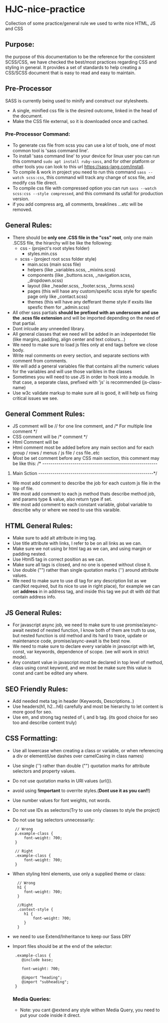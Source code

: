 # HJC-nice-practice
Collection of some practice/general rule we used to write nice HTML, JS and CSS

## Purpose:
the purpose of this documentation to be the reference for the consistent SCSS/CSS, we have checked the best/most practices regarding CSS and styling in general. It provides a set of standards to help creating a CSS/SCSS document that is easy to read and easy to maintain.
 
## Pre-Processor
 SASS is currently being used to minify and construct our stylesheets.
 - A single, minified css file is the desired outcome, linked in the head of the document.
 - Make the CSS file external, so it is downloaded once and cached.

### Pre-Processor Command:
 - To generate css file from scss you can use a lot of tools, one of most common tool is 'sass command line'.
 - To install 'sass command line' to your device for linux user you can run this command ``` sudo apt install ruby-sass ```, and for other platform or other tools you can look to this url https://sass-lang.com/install.
 - To compile & work in project you need to run this command ``` sass --watch scss:css ```, this command will track any change of scss file, and modify css file direct.
 - To compile css file with compressed option you can run ``` sass --watch scss:css --style compressed ```, and this command its usfall for production version.
 - if you add compress arg, all comments, breaklines ...etc will be removed.
 
## General Rules:
 - There should be **only one .CSS file in the "css" root**, only one main .SCSS file, the hirarchy will be like the following:
    * css - (project's root styles folder)
        * styles.min.css
    * scss - (project root scss folder style)
        * main.scss (main scss file)
        * helpers (like _variables.scss, _mixins.scss)
        * components (like _buttons.scss, _navigation.scss, _dropdown.scss)
        * layout (like _header.scss, _footer.scss, _forms.scss)
        * pages (this will hase any custom/spesfic scss style for spesfic page only like _contact.scss)
        * themes (this will have any defferant theme style if exsits like spesfic them for _admin.scss)
 - All other sass partials **should be prefixed with an underscore and use the .scss file extension** and will be imported depending on the need of that partial.
 - Dont inlcude any unneeded library.
 - All general classes that we need will be added in an indepentedet file (like margins, padding, align center and text colours...)
 - We need to make sure to load js files only at end tags before we close body.
 - Write real comments on every section, and separate sections with comment from comments.
 - We will add a general variables file that contains all the numeric values for the variables and will use those varibles in the classes
 - Sometimes you will need to use JS in order to hook into a module. In that case, a separate class, prefixed with 'js' is recommended (js-class-name)
 - Use w3c validate markup to make sure all is good, it will help us fixing critical issues we see.

## General Comment Rules:
 - JS comment will be // for one line comment, and /* For multiple line comment */
 - CSS comment will be /* comment */
 - Html Comment will be <!-- comment -->
 - Html comment most be added before any main section and for each group / rows / menus / js file / css file..etc
 - Most be set comment before any CSS main section, this comment may be like this: /* ---------------------------------------------------------
 1. Main Sction ---------------------------------------------------------*/
 - We most add comment to describe the job for each custom js file in the top of file.
 - We most add comment to each js method thats describe method job, and params type & value, also return type if set.
 - We most add comment to each constant variable, global variable to describe why or where we need to use this varaible.
 
## HTML General Rules:
 - Make sure to add alt attribute in img tag.
 - Use title attribute with links, I refer to be on all links as we can.
 - Make sure we not using br html tag as we can, and using margin or padding nested.
 - Use Html5 tag in correct position as we can.
 - Make sure all tags is closed, and no one is opened without close it.
 - Use double ("") rather than single quotation marks ('') around attribute values.
 - We need to make sure to use dl tag for any description list as we can(Not required, but its nice to use in right place), for example we can set **address** in in address tag, and inside this tag we put dt with dd that contain address info. 

## JS General Rules:
 - For javascript async job, we need to make sure to use promise/async-await nested of nested function, I know both of them are truth to use, but nested function is old method and its hard to trace, update or maintenance code, promise/async-await is the best now.
 - We need to make sure to declare every variable in javascript with let, const, var keywords, dependence of scope. (we will work in strict mode).
 - Any constant value in javascript most be declared in top level of method, class using const keyword, and we most be make sure this value is const and cant be edited any where.

## SEO Friendly Rules:
 - Add needed meta tag in header (Keywords, Descriptions..)
 - Use headers(h1, h2...h6) carefully and most be hierarchy to let content is more good for seo.
 - Use em, and strong tag nested of i, and b tag. (its good choice for seo too and describe content truly)
 
## CSS Formatting:
 - Use all lowercase when creating a class or variable, or when referencing a div or element(Use dashes over camelCasing in class names)
 - Use single ('') rather than double ("") quotation marks for attribute selectors and property values.
 - Do not use quotation marks in URI values (url()).
 - avoid using **!important** to overrite styles.(**Dont use it as you can!!**)
 - Use number values for font weights, not words.
 - Do not use IDs as selectors(Try to use only classes to style the project)
 - Do not use tag selectors unnecessarily:
  
        // Wrong
        p.example-class {
            font-weight: 700;
        }
    
        // Right
        .example-class {
            font-weight: 700;
        } 
 - When styling html elements, use only a supplied theme or class:
  
         // Wrong 
         h1 {
            font-weight: 700;
         }
           
         //Right 
         .context-style {
            h1 {
                font-weight: 700;
            }
         }
         
 - we need to use Extend/Inheritance to  keep our Sass DRY
 - Import files should be at the end of the selector:
   
        .example-class {
           @include base;
   
           font-weight: 700;
   
           @import "heading";
           @import "subheading";
        }
 
    ### Media Queries:
     - Note: you cant @extend any style withen Media Query, you need to put your code inside it direct.
     
 
 

